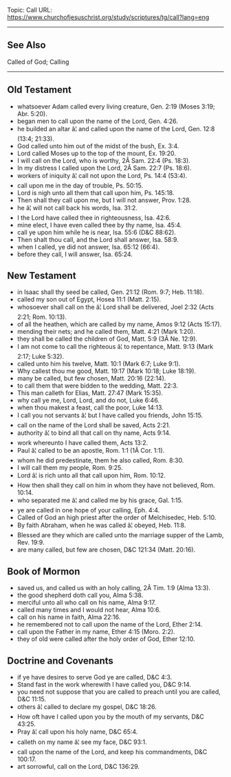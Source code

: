 Topic: Call
URL: https://www.churchofjesuschrist.org/study/scriptures/tg/call?lang=eng

---

## See Also

Called of God; Calling

---

## Old Testament

- whatsoever Adam called every living creature, Gen. 2:19 (Moses 3:19; Abr. 5:20).
- began men to call upon the name of the Lord, Gen. 4:26.
- he builded an altar â¦ and called upon the name of the Lord, Gen. 12:8 (13:4; 21:33).
- God called unto him out of the midst of the bush, Ex. 3:4.
- Lord called Moses up to the top of the mount, Ex. 19:20.
- I will call on the Lord, who is worthy, 2Â Sam. 22:4 (Ps. 18:3).
- In my distress I called upon the Lord, 2Â Sam. 22:7 (Ps. 18:6).
- workers of iniquity â¦ call not upon the Lord, Ps. 14:4 (53:4).
- call upon me in the day of trouble, Ps. 50:15.
- Lord is nigh unto all them that call upon him, Ps. 145:18.
- Then shall they call upon me, but I will not answer, Prov. 1:28.
- he â¦ will not call back his words, Isa. 31:2.
- I the Lord have called thee in righteousness, Isa. 42:6.
- mine elect, I have even called thee by thy name, Isa. 45:4.
- call ye upon him while he is near, Isa. 55:6 (D&C 88:62).
- Then shalt thou call, and the Lord shall answer, Isa. 58:9.
- when I called, ye did not answer, Isa. 65:12 (66:4).
- before they call, I will answer, Isa. 65:24.

## New Testament

- in Isaac shall thy seed be called, Gen. 21:12 (Rom. 9:7; Heb. 11:18).
- called my son out of Egypt, Hosea 11:1 (Matt. 2:15).
- whosoever shall call on the â¦ Lord shall be delivered, Joel 2:32 (Acts 2:21; Rom. 10:13).
- of all the heathen, which are called by my name, Amos 9:12 (Acts 15:17).
- mending their nets; and he called them, Matt. 4:21 (Mark 1:20).
- they shall be called the children of God, Matt. 5:9 (3Â Ne. 12:9).
- I am not come to call the righteous â¦ to repentance, Matt. 9:13 (Mark 2:17; Luke 5:32).
- called unto him his twelve, Matt. 10:1 (Mark 6:7; Luke 9:1).
- Why callest thou me good, Matt. 19:17 (Mark 10:18; Luke 18:19).
- many be called, but few chosen, Matt. 20:16 (22:14).
- to call them that were bidden to the wedding, Matt. 22:3.
- This man calleth for Elias, Matt. 27:47 (Mark 15:35).
- why call ye me, Lord, Lord, and do not, Luke 6:46.
- when thou makest a feast, call the poor, Luke 14:13.
- I call you not servants â¦ but I have called you friends, John 15:15.
- call on the name of the Lord shall be saved, Acts 2:21.
- authority â¦ to bind all that call on thy name, Acts 9:14.
- work whereunto I have called them, Acts 13:2.
- Paul â¦ called to be an apostle, Rom. 1:1 (1Â Cor. 1:1).
- whom he did predestinate, them he also called, Rom. 8:30.
- I will call them my people, Rom. 9:25.
- Lord â¦ is rich unto all that call upon him, Rom. 10:12.
- How then shall they call on him in whom they have not believed, Rom. 10:14.
- who separated me â¦ and called me by his grace, Gal. 1:15.
- ye are called in one hope of your calling, Eph. 4:4.
- Called of God an high priest after the order of Melchisedec, Heb. 5:10.
- By faith Abraham, when he was called â¦ obeyed, Heb. 11:8.
- Blessed are they which are called unto the marriage supper of the Lamb, Rev. 19:9.
- are many called, but few are chosen, D&C 121:34 (Matt. 20:16).

## Book of Mormon

- saved us, and called us with an holy calling, 2Â Tim. 1:9 (Alma 13:3).
- the good shepherd doth call you, Alma 5:38.
- merciful unto all who call on his name, Alma 9:17.
- called many times and I would not hear, Alma 10:6.
- call on his name in faith, Alma 22:16.
- he remembered not to call upon the name of the Lord, Ether 2:14.
- call upon the Father in my name, Ether 4:15 (Moro. 2:2).
- they of old were called after the holy order of God, Ether 12:10.

## Doctrine and Covenants

- if ye have desires to serve God ye are called, D&C 4:3.
- Stand fast in the work wherewith I have called you, D&C 9:14.
- you need not suppose that you are called to preach until you are called, D&C 11:15.
- others â¦ called to declare my gospel, D&C 18:26.
- How oft have I called upon you by the mouth of my servants, D&C 43:25.
- Pray â¦ call upon his holy name, D&C 65:4.
- calleth on my name â¦ see my face, D&C 93:1.
- call upon the name of the Lord, and keep his commandments, D&C 100:17.
- art sorrowful, call on the Lord, D&C 136:29.

